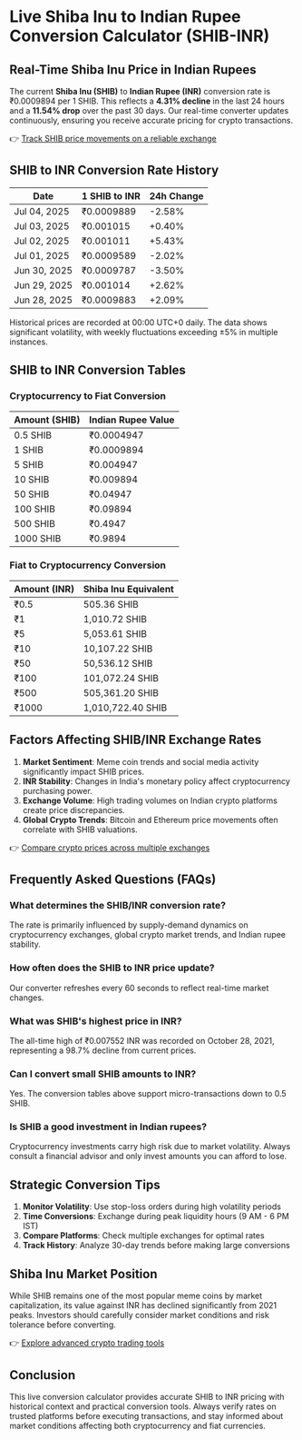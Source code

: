 # Live Shiba Inu to Indian Rupee Conversion Calculator (SHIB-INR)

## Real-Time Shiba Inu Price in Indian Rupees

The current **Shiba Inu (SHIB)** to **Indian Rupee (INR)** conversion rate is ₹0.0009894 per 1 SHIB. This reflects a **4.31% decline** in the last 24 hours and a **11.54% drop** over the past 30 days. Our real-time converter updates continuously, ensuring you receive accurate pricing for crypto transactions.

👉 [Track SHIB price movements on a reliable exchange](https://bit.ly/okx-bonus)

## SHIB to INR Conversion Rate History

| Date | 1 SHIB to INR | 24h Change |
| --- | --- | --- |
| Jul 04, 2025 | ₹0.0009889 | -2.58% |
| Jul 03, 2025 | ₹0.001015 | +0.40% |
| Jul 02, 2025 | ₹0.001011 | +5.43% |
| Jul 01, 2025 | ₹0.0009589 | -2.02% |
| Jun 30, 2025 | ₹0.0009787 | -3.50% |
| Jun 29, 2025 | ₹0.001014 | +2.62% |
| Jun 28, 2025 | ₹0.0009883 | +2.09% |

Historical prices are recorded at 00:00 UTC+0 daily. The data shows significant volatility, with weekly fluctuations exceeding ±5% in multiple instances.

## SHIB to INR Conversion Tables

### Cryptocurrency to Fiat Conversion

| Amount (SHIB) | Indian Rupee Value |
| --- | --- |
| 0.5 SHIB | ₹0.0004947 |
| 1 SHIB | ₹0.0009894 |
| 5 SHIB | ₹0.004947 |
| 10 SHIB | ₹0.009894 |
| 50 SHIB | ₹0.04947 |
| 100 SHIB | ₹0.09894 |
| 500 SHIB | ₹0.4947 |
| 1000 SHIB | ₹0.9894 |

### Fiat to Cryptocurrency Conversion

| Amount (INR) | Shiba Inu Equivalent |
| --- | --- |
| ₹0.5 | 505.36 SHIB |
| ₹1 | 1,010.72 SHIB |
| ₹5 | 5,053.61 SHIB |
| ₹10 | 10,107.22 SHIB |
| ₹50 | 50,536.12 SHIB |
| ₹100 | 101,072.24 SHIB |
| ₹500 | 505,361.20 SHIB |
| ₹1000 | 1,010,722.40 SHIB |

## Factors Affecting SHIB/INR Exchange Rates

1. **Market Sentiment**: Meme coin trends and social media activity significantly impact SHIB prices.
2. **INR Stability**: Changes in India's monetary policy affect cryptocurrency purchasing power.
3. **Exchange Volume**: High trading volumes on Indian crypto platforms create price discrepancies.
4. **Global Crypto Trends**: Bitcoin and Ethereum price movements often correlate with SHIB valuations.

👉 [Compare crypto prices across multiple exchanges](https://bit.ly/okx-bonus)

## Frequently Asked Questions (FAQs)

### What determines the SHIB/INR conversion rate?
The rate is primarily influenced by supply-demand dynamics on cryptocurrency exchanges, global crypto market trends, and Indian rupee stability.

### How often does the SHIB to INR price update?
Our converter refreshes every 60 seconds to reflect real-time market changes.

### What was SHIB's highest price in INR?
The all-time high of ₹0.007552 INR was recorded on October 28, 2021, representing a 98.7% decline from current prices.

### Can I convert small SHIB amounts to INR?
Yes. The conversion tables above support micro-transactions down to 0.5 SHIB.

### Is SHIB a good investment in Indian rupees?
Cryptocurrency investments carry high risk due to market volatility. Always consult a financial advisor and only invest amounts you can afford to lose.

## Strategic Conversion Tips

1. **Monitor Volatility**: Use stop-loss orders during high volatility periods
2. **Time Conversions**: Exchange during peak liquidity hours (9 AM - 6 PM IST)
3. **Compare Platforms**: Check multiple exchanges for optimal rates
4. **Track History**: Analyze 30-day trends before making large conversions

## Shiba Inu Market Position

While SHIB remains one of the most popular meme coins by market capitalization, its value against INR has declined significantly from 2021 peaks. Investors should carefully consider market conditions and risk tolerance before converting.

👉 [Explore advanced crypto trading tools](https://bit.ly/okx-bonus)

## Conclusion

This live conversion calculator provides accurate SHIB to INR pricing with historical context and practical conversion tools. Always verify rates on trusted platforms before executing transactions, and stay informed about market conditions affecting both cryptocurrency and fiat currencies.